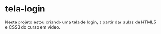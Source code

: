 # tela-login
 Neste projeto estou criando uma tela de login, a partir das aulas de HTML5 e CSS3 do curso em video.
